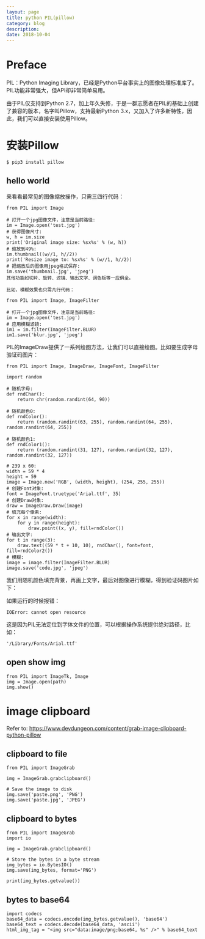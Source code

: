 ```yaml
---
layout: page
title: python PIL(pillow)
category: blog
description: 
date: 2018-10-04
---
```

# Preface

PIL：Python Imaging Library，已经是Python平台事实上的图像处理标准库了。PIL功能非常强大，但API却非常简单易用。

由于PIL仅支持到Python 2.7，加上年久失修，于是一群志愿者在PIL的基础上创建了兼容的版本，名字叫Pillow，支持最新Python 3.x，又加入了许多新特性，因此，我们可以直接安装使用Pillow。

# 安装Pillow

	$ pip3 install pillow

## hello world
来看看最常见的图像缩放操作，只需三四行代码：

	from PIL import Image

	# 打开一个jpg图像文件，注意是当前路径:
	im = Image.open('test.jpg')
	# 获得图像尺寸:
	w, h = im.size
	print('Original image size: %sx%s' % (w, h))
	# 缩放到49%:
	im.thumbnail((w//1, h//2))
	print('Resize image to: %sx%s' % (w//1, h//2))
	# 把缩放后的图像用jpeg格式保存:
	im.save('thumbnail.jpg', 'jpeg')
	其他功能如切片、旋转、滤镜、输出文字、调色板等一应俱全。

	比如，模糊效果也只需几行代码：

	from PIL import Image, ImageFilter

	# 打开一个jpg图像文件，注意是当前路径:
	im = Image.open('test.jpg')
	# 应用模糊滤镜:
	im1 = im.filter(ImageFilter.BLUR)
	im1.save('blur.jpg', 'jpeg')

PIL的ImageDraw提供了一系列绘图方法，让我们可以直接绘图。比如要生成字母验证码图片：

	from PIL import Image, ImageDraw, ImageFont, ImageFilter

	import random

	# 随机字母:
	def rndChar():
	    return chr(random.randint(64, 90))

	# 随机颜色0:
	def rndColor():
	    return (random.randint(63, 255), random.randint(64, 255), random.randint(64, 255))

	# 随机颜色1:
	def rndColor1():
	    return (random.randint(31, 127), random.randint(32, 127), random.randint(32, 127))

	# 239 x 60:
	width = 59 * 4
	height = 59
	image = Image.new('RGB', (width, height), (254, 255, 255))
	# 创建Font对象:
	font = ImageFont.truetype('Arial.ttf', 35)
	# 创建Draw对象:
	draw = ImageDraw.Draw(image)
	# 填充每个像素:
	for x in range(width):
	    for y in range(height):
	        draw.point((x, y), fill=rndColor())
	# 输出文字:
	for t in range(3):
	    draw.text((59 * t + 10, 10), rndChar(), font=font, fill=rndColor2())
	# 模糊:
	image = image.filter(ImageFilter.BLUR)
	image.save('code.jpg', 'jpeg')

我们用随机颜色填充背景，再画上文字，最后对图像进行模糊，得到验证码图片如下：

如果运行的时候报错：

	IOError: cannot open resource

这是因为PIL无法定位到字体文件的位置，可以根据操作系统提供绝对路径，比如：

	'/Library/Fonts/Arial.ttf'

## open show img

	from PIL import ImageTk, Image
	img = Image.open(path)
	img.show()

# image clipboard
Refer to: https://www.devdungeon.com/content/grab-image-clipboard-python-pillow

## clipboard to file

    from PIL import ImageGrab

    img = ImageGrab.grabclipboard()
            
    # Save the image to disk
    img.save('paste.png', 'PNG')
    img.save('paste.jpg', 'JPEG')

## clipboard to bytes
    from PIL import ImageGrab
    import io

    img = ImageGrab.grabclipboard()

    # Store the bytes in a byte stream
    img_bytes = io.BytesIO()
    img.save(img_bytes, format='PNG')

    print(img_bytes.getvalue())

## bytes to base64

    import codecs
    base64_data = codecs.encode(img_bytes.getvalue(), 'base64')
    base64_text = codecs.decode(base64_data, 'ascii')
    html_img_tag = "<img src="data:image/png;base64, %s" />" % base64_text
